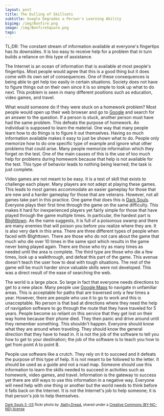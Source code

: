 ```yaml
---
layout: post
title: The Dulling of Skillsets
subtitle: Google Degrades a Person's Learning Ability
bigimg: /img/Bonfire.png
image: /img/BonfireSquare.png
tags:
---
```

TL;DR: The constant stream of information available at everyone's fingertips has its downsides. It is too easy to receive help for a problem that in turn builds a reliance on this type of assistance.

The Internet is an ocean of information that is available at most people's fingertips. Most people would agree that this is a good thing but it does come with its own set of consequences. One of these consequences is being able to get help too easily in certain situations. Society does not have to figure things out on their own since it is so simple to look up what to do next. This problem is seen in many different positions such as education, video games, and travel.

What would someone do if they were stuck on a homework problem? Most people would open up their web browser and go to <a href="https://www.google.com">Google</a> and search for an answer to the question. If a person is stuck, another person must have had the same problem. This defeats the purpose of homework. An individual is supposed to learn the material. One way that many people learn how to do things is to figure it out themselves. Having so much information available makes it easy to just be shown what to do. People only memorize how to do one specific type of example and ignore what other problems that could arise. Many people memorize information which they forget on the test. One of the main causes of this is the use of too much help for problems during homework because that help is not available for the test. This type of behavior leads to nothing being learned; the task is just complete.

Video games are not meant to be easy. It is a test of skill that exists to challenge each player. Many players are not adept at playing these games. This leads to most games accommodate an easier gameplay for those that are new and a harder gameplay for those that are veterans. However, not all games take part in this practice. One game that does this is <a href="http://store.steampowered.com/app/211420/">Dark Souls<a/>. Everyone plays their first time through the game on the same difficulty. This makes it hard for inexperienced players yet fairly simple for those that have played through the game multiple times. In particular, the hardest part is <a href="http://darksouls.wikia.com/wiki/Blighttown">Blighttown<a/>. As the name suggests, it is full of a poisonous swamp and there are many enemies that will poison you before you realize where they are. It is also very dark in this area. There are three different types of people when faced with Blighttown. There are those who do not care about the game that much who die over 10 times in the same spot which results in the game never being played again. There are those who try as many times as needed until the area is complete. The third type are those who die a few times, look up a walkthrough, and defeat this part of the game. This avenue doesn't teach the user how to deal with tough situations. The rest of the game will be much harder since valuable skills were not developed. This was a direct result of the ease of searching the web.

The world is a large place. So large in fact that everyone needs directions to get to a new place. Many people use <a href= "https://www.google.com/maps">Google Maps</a> to navigate in unfamiliar areas. This is acceptable for paths that are traversed only a few times a year. However, there are people who use it to go to work and this is unacceptable. No person is that bad at directions where they need the help of navigation software to go through the route that they have traveled for 5 years. People become so reliant on this service that they get lost on their way home because their phone died. They then panic and drive around until they remember something. This shouldn't happen. Everyone should know what they are around when traveling. They should know the general direction that they have to head in. It is not the job of the software to tell you how to get to your destination; the job of the software is to teach you how to get from point A to point B.

People use software like a crutch. They rely on it to succeed and it defeats the purpose of this type of help. It is not meant to be followed to the letter. It should be used as a guide and not a road map. Someone should use this information to learn the skills needed to succeed in activities such as homework, video games, and travel. Information is the gateway to success yet there are still ways to use this information in a negative way. Everyone will need help with one thing or another but the world needs to think before it falls back on the Internet. It is not the Internet's job to help someone; it is that person's job to help themselves.

<small> <a title="Dark Souls 3 -03" href="https://flickr.com/photos/90866390@N06/26404470511">Dark Souls 3 -03</a> flickr photo by <a href="https://flickr.com/people/90866390@N06">.Natty.Dread.</a> shared under a <a href="https://creativecommons.org/licenses/by-nc-nd/2.0/">Creative Commons (BY-NC-ND) license</a> </small>

